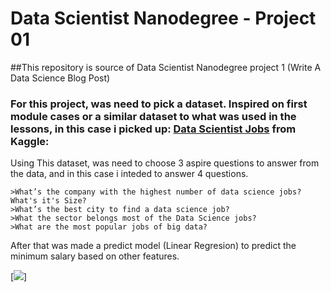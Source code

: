 # Data Scientist Nanodegree - Project 01

##This repository is source of Data Scientist Nanodegree project 1 (Write A Data Science Blog Post)

### For this project, was need to pick a dataset. Inspired on first module cases or a similar dataset to what was used in the lessons, in this case i picked up: [Data Scientist Jobs](https://www.kaggle.com/andrewmvd/data-scientist-jobs) from Kaggle:

Using This dataset, was need to choose 3 aspire questions to answer from the data, and in this case i inteded to answer 4 questions.

    >What’s the company with the highest number of data science jobs? What's it's Size?
    >What’s the best city to find a data science job?
    >What the sector belongs most of the Data Science jobs?
    >What are the most popular jobs of big data?

After that  was made a predict model (Linear Regresion) to predict the minimum salary based on other features.


[![](https://intellipaat.com/blog/wp-content/uploads/2016/11/What-is-Data-Science.docx.jpg)]




